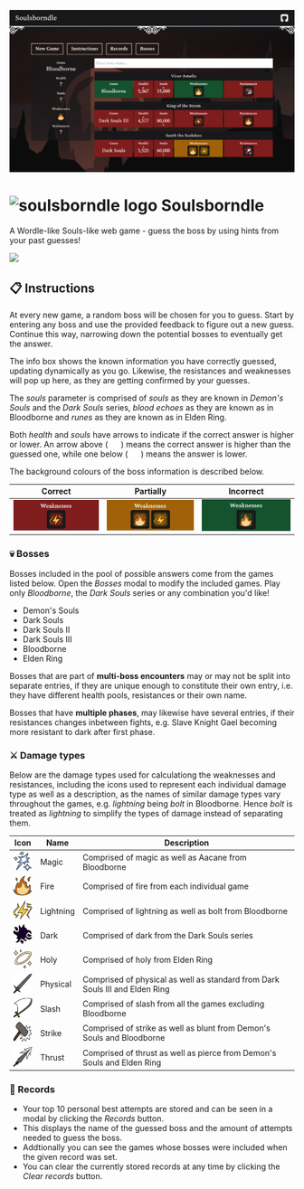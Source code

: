 <picture><img src="/public/docs/readme-cover.png" title="Soulsborndle cover image" alt="soulsborndle cover image"></picture>

# ![soulsborndle logo](https://github.com/malthesers/soulsborndle/blob/main/public/favicon-32x32.png) Soulsborndle

A Wordle-like Souls-like web game - guess the boss by using hints from your past guesses!

[![](https://github.com/malthesers/soulsborndle/blob/main/public/docs/new-game-link.png)](https://malthesers.github.io/soulsborndle/)

## 📋 Instructions

At every new game, a random boss will be chosen for you to guess. Start by entering any boss and use the provided feedback to figure out a new guess. Continue this way, narrowing down the potential bosses to eventually get the answer.

The info box shows the known information you have correctly guessed, updating dynamically as you go. Likewise, the resistances and weaknesses will pop up here, as they are getting confirmed by your guesses.

The _souls_ parameter is comprised of _souls_ as they are known in _Demon's Souls_ and the _Dark Souls_ series, _blood echoes_ as they are known as in Bloodborne and _runes_ as they are known as in Elden Ring.

Both _health_ and _souls_ have arrows to indicate if the correct answer is higher or lower. An arrow above ( <picture><img src="/src/assets/icons/arrow_up.svg" width="15"></picture> ) means the correct answer is higher than the guessed one, while one below ( <picture><img src="/src/assets/icons/arrow_down.svg" width="15"></picture> ) means the answer is lower.

The background colours of the boss information is described below.

| Correct | Partially | Incorrect |
| - | - | - |
| <picture><img src="/public/docs/bg-incorrect.png"></picture> | <picture><img src="/public/docs/bg-partial.png"></picture> | <picture><img src="/public/docs/bg-correct.png"></picture> |

### 💀 Bosses

Bosses included in the pool of possible answers come from the games listed below. Open the _Bosses_ modal to modify the included games. Play only _Bloodborne_, the _Dark Souls_ series or any combination you'd like!

- Demon's Souls
- Dark Souls
- Dark Souls II
- Dark Souls III
- Bloodborne
- Elden Ring

Bosses that are part of **multi-boss encounters** may or may not be split into separate entries, if they are unique enough to constitute their own entry, i.e. they have different health pools, resistances or their own name.

Bosses that have **multiple phases**, may likewise have several entries, if their resistances changes inbetween fights, e.g. Slave Knight Gael becoming more resistant to dark after first phase.

### ⚔️ Damage types

Below are the damage types used for calculationg the weaknesses and resistances, including the icons used to represent each individual damage type as well as a description, as the names of similar damage types vary throughout the games, e.g. _lightning_ being _bolt_ in Bloodborne. Hence _bolt_ is treated as _lightning_ to simplify the types of damage instead of separating them.

| Icon | Name | Description |
| - | - | - |
| <picture><img src="/public/icons/magic.svg" width="35" height="35"></picture> | Magic | Comprised of magic as well as Aacane from Bloodborne |
| <picture><img src="/public/icons/fire.svg" width="35" height="35"></picture> | Fire | Comprised of fire from each individual game |
| <picture><img src="/public/icons/lightning.svg" width="35" height="35"></picture> | Lightning | Comprised of lightning as well as bolt from Bloodborne |
| <picture><img src="/public/icons/dark.svg" width="35" height="35"></picture> | Dark | Comprised of dark from the Dark Souls series |
| <picture><img src="/public/icons/holy.svg" width="35" height="35"></picture> | Holy | Comprised of holy from Elden Ring |
| <picture><img src="/public/icons/physical.svg" width="35" height="35"></picture> | Physical | Comprised of physical as well as standard from Dark Souls III and Elden Ring |
| <picture><img src="/public/icons/slash.svg" width="35" height="35"></picture> | Slash | Comprised of slash from all the games excluding Bloodborne |
| <picture><img src="/public/icons/strike.svg" width="35" height="35"></picture> | Strike | Comprised of strike as well as blunt from Demon's Souls and Bloodborne |
| <picture><img src="/public/icons/thrust.svg" width="35" height="35"></picture> | Thrust | Comprised of thrust as well as pierce from Demon's Souls and Elden Ring |

### 🥇 Records

- Your top 10 personal best attempts are stored and can be seen in a modal by clicking the _Records_ button.
- This displays the name of the guessed boss and the amount of attempts needed to guess the boss.
- Addtionally you can see the games whose bosses were included when the given record was set.
- You can clear the currently stored records at any time by clicking the _Clear records_ button.
